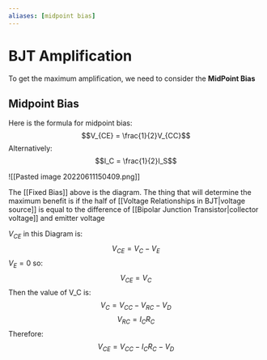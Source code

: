 ```yaml
---
aliases: [midpoint bias]
---
```

# BJT Amplification
To get the maximum amplification, we need to consider the  **MidPoint Bias**

## Midpoint Bias
Here is the formula for midpoint bias:
$$V_{CE} = \frac{1}{2}V_{CC}$$
Alternatively: $$I_C = \frac{1}{2}I_S$$

![[Pasted image 20220611150409.png]]

The [[Fixed Bias]] above is the diagram. The thing that will determine the maximum benefit is if the half of [[Voltage Relationships in BJT|voltage source]] is equal to the difference of [[Bipolar Junction Transistor|collector voltage]] and emitter voltage

$V_{CE}$  in this Diagram is: $$V_{CE} = V_C - V_E$$
$V_E = 0$  so: $$V_{CE} = V_C$$
Then the value of V_C is: $$V_{C} = V_{CC} - V_{RC} - V_D$$
$$V_{RC} =  I_CR_C$$
Therefore: $$V_{CE} = V_{CC} - I_CR_C - V_D$$
